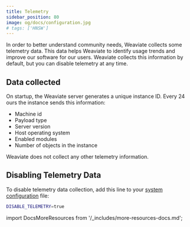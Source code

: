 ```yaml
---
title: Telemetry
sidebar_position: 80
image: og/docs/configuration.jpg
# tags: ['HNSW']
---
```


In order to better understand community needs, Weaviate collects some telemetry data. This data helps Weaviate to identify usage trends and improve our software for our users. Weaviate collects this information by default, but you can disable telemetry at any time.

## Data collected

On startup, the Weaviate server generates a unique instance ID. Every 24 ours the instance sends this information:

- Machine id
- Payload type
- Server version
- Host operating system
- Enabled modules
- Number of objects in the instance

Weaviate does not collect any other telemetry information.

## Disabling Telemetry Data

To disable telemetry data collection, add this line to your [system configuration](./env-vars.md) file:

```bash
DISABLE_TELEMETRY=true
```

import DocsMoreResources from '/_includes/more-resources-docs.md';

<DocsMoreResources />
